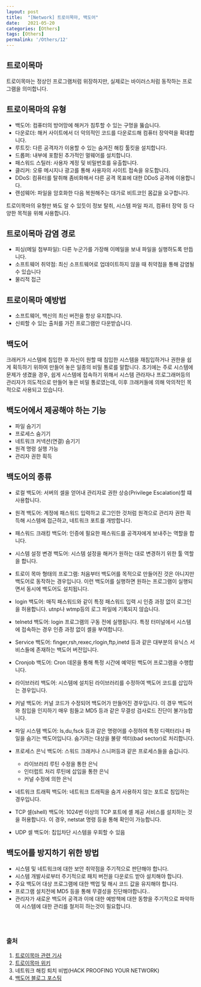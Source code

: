 ```yaml
---
layout: post
title:  "[Network] 트로이목마, 백도어"
date:   2021-05-20
categories: [Others]
tags: [Others]
permalink: '/Others/12'
---
```


## 트로이목마

트로이목마는 정상인 프로그램처럼 위장하지만, 실제로는 바이러스처럼 동작하는 프로그램을 의미합니다.

## 트로이목마의 유형

- 백도어: 컴퓨터의 방어망에 해커가 침투할 수 있는 구멍을 뚫습니다.
- 다운로더: 해커 사이트에서 더 악의적인 코드를 다운로드해 컴퓨터 장악력을 확대합니다.
- 루트킷: 다른 공격자가 이용할 수 있는 숨겨진 해킹 툴킷을 설치합니다.
- 드롭퍼: 내부에 포함된 추가적인 멀웨어를 설치합니다.
- 패스워드 스틸러: 사용자 계정 및 비밀번호를 유출합니다.
- 클리커: 오류 메시지나 광고를 통해 사용자의 사이트 접속을 유도합니다.
- DDoS: 컴퓨터를 탈취해 좀비화해서 다른 공격 목표에 대한 DDoS 공격에 이용합니다.
- 랜섬웨어: 파일을 암호화한 다음 복원해주는 대가로 비트코인 몸값을 요구합니다.

트로이목마의 유형만 봐도 알 수 있듯이 정보 탈취, 시스템 파일 파괴, 컴퓨터 장악 등 다양한 목적을 위해 사용합니다.

## 트로이목마 감염 경로

- 피싱(메일 첨부파일): 다른 누군가를 가장해 이메일을 보내 파일을 실행하도록 만듭니다.
- 소프트웨어 취약점: 최신 소프트웨어로 업데이트하지 않을 때 취약점을 통해 감염될 수 있습니다
- 물리적 접근

## 트로이목마 예방법

- 소프트웨어, 백신의 최신 버전을 항상 유지합니다.
- 신뢰할 수 있는 출처를 가진 프로그램만 다운받습니다.

## 백도어

크래커가 시스템에 침입한 후 자신이 원할 때 침입한 시스템을 재침입하거나 권한을 쉽게 획득하기 위하여 만들어 놓은 일종의 비밀 통로를 말합니다. 초기에는 주로 시스템에 문제가 생겼을 경우, 쉽게 시스템에 접속하기 위해서 시스템 관라자나 프로그래머등의 관리자가 의도적으로 만들어 놓은 비밀 통로였는데, 이후 크래커들에 의해 악의적인 목적으로 사용되고 있습니다.

## 백도어에서 제공해야 하는 기능

- 파일 숨기기
- 프로세스 숨기기
- 네트워크 커넥션(연결) 숨기기
- 원격 명령 실행 가능
- 관리자 권한 흭득

## 백도어의 종류

- 로컬 백도어: 서버의 셀을 얻어내 관리자로 권한 상승(Privilege Escalation)할 떄 사용합니다.

- 원격 백도어: 계정에 패스워드 입력하고 로그인한 것처럼 원격으로 관리자 권한 흭득해 시스템에 접근하고, 네트워크 포트를 개방합니다.

- 패스워드 크래킹 백도어: 인증에 필요한 패스워드를 공격자에게 보내주는 역할을 합니다.

- 시스템 설정 변경 백도어: 시스템 설정을 해커가 원하는 대로 변경하기 위한 툴 역할을 합니다.

- 트로이 목마 형태의 프로그램: 처음부터 백도어를 목적으로 만들어진 것은 아니지만 백도어로 동작하는 경우입니다. 이런 백도어를 실행하면 원하는 프로그램이 실행되면서 동시에 백도어도 설치됩니다.

- login 백도어: 매직 패스워드와 같이 특정 패스워드 입력 시 인증 과정 없이 로그인을 허용합니다. utnp나 wtmp등의 로그 파일에 기록되지 않습니다.

- telnetd 백도어: login 프로그램의 구동 전에 실행됩니다. 특정 터미널에서 시스템에 접속하는 경우 인증 과정 없이 셸을 부여합니다.

- Service 백도어: finger,rsh,rexec,rlogin,ftp,inetd 등과 같은 대부분의 유닉스 서비스들에 존재하는 백도어 버전입니다.

- Cronjob 백도어: Cron 데몬을 통해 특정 시간에 예약된 백도어 프로그램을 수행합니다.

- 라이브러리 백도어: 시스템에 설치된 라이브러리를 수정하여 백도어 코드를 삽입하는 경우입니다.

- 커널 백도어: 커널 코드가 수정되어 백도어가 만들어진 경우입니다. 이 경우 백도어와 침입을 인지하기 매우 힘들고 MD5 등과 같은 무결성 검사로드 진단이 불가능합니다.

- 파일 시스템 백도어: ls,du,fsck 등과 같은 명령어를 수정하여 특정 디렉터리나 파일을 숨기는 백도어입니다. 숨기려는 대상을 불량 섹터(bad sector)로 처리합니다.

- 프로세스 은닉 백도어: 스워드 크래커나 스니퍼등과 같은 프로세스들을 숨깁니다.

    - 라이브러리 루틴 수정을 통한 은닉
    - 인터럽트 처리 루틴에 삽입을 통한 은닉
    - 커널 수정에 의한 은닉

- 네트워크 트래픽 백도어: 네트워크 트래픽을 숨겨 사용하지 않는 포트로 침입하는 경우입니다.

- TCP 셀(shell) 백도어: 1024번 이상의 TCP 포트에 셸 제공 서비스를 설치하는 것을 허용합니다. 이 경우, netstat 명령 등을 통해 확인이 가능합니다.

- UDP 셀 백도어: 칩입차단 시스템을 우회할 수 있음

## 백도어를 방지하기 위한 방법

- 시스템 및 네트워크에 대한 보안 취약점을 주기적으로 판단해야 합니다.
- 시스템 개발사로부터 주기적으로 패치 버전을 다운로드 받아 설치해야 합니다.
- 주요 백도어 대상 프로그램에 대한 백업 및 해시 코드 값을 유지해야 합니다.
- 프로그램 설치전에 MD5 등을 통해 무결성을 진단해야합니다..
- 관리자가 새로운 백도어 공격과 이에 대한 예방책에 대한 동향을 주기적으로 파악하여 시스템에 대한 관리를 철저히 하는것이 필요합니다.

<br><br>

### 출처

1. <a href="https://www.itworld.co.kr/tags/1559/%ED%8A%B8%EB%A1%9C%EC%9D%B4%EB%AA%A9%EB%A7%88/124866" target="_blank">트로이목마 관련 기사</a><br>
2. <a href="http://wiki.hash.kr/index.php/%ED%8A%B8%EB%A1%9C%EC%9D%B4%EB%AA%A9%EB%A7%88" target="_blank">트로이목마 위키</a><br>
3. 네트워크 해킹 퇴치 비법(HACK PROOFING YOUR NETWORK)<br>
4. <a href="https://programmer-student.tistory.com/11" target="_blank">백도어 블로그 포스팅</a><br>

<br><br><br>